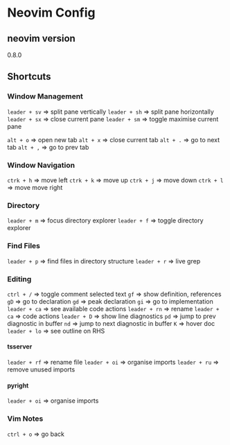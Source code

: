 # Neovim Config

## neovim version

0.8.0

## Shortcuts

### Window Management

`leader + sv` => split pane vertically
`leader + sh` => split pane horizontally
`leader + sx` => close current pane
`leader + sm` => toggle maximise current pane

`alt + o` => open new tab
`alt + x` => close current tab
`alt + .` => go to next tab
`alt + ,` => go to prev tab

### Window Navigation

`ctrk + h` => move left
`ctrk + k` => move up
`ctrk + j` => move down
`ctrk + l` => move move right

### Directory

`leader + m` => focus directory explorer
`leader + f` => toggle directory explorer

### Find Files

`leader + p` => find files in directory structure
`leader + r` => live grep

### Editing

`ctrl + /` => toggle comment selected text
`gf` => show definition, references
`gD` => go to declaration
`gd` => peak declaration
`gi` => go to implementation
`leader + ca` => see available code actions
`leader + rn` => rename
`leader + ca` => code actions
`leader + D` => show line diagnostics
`pd` => jump to prev diagnostic in buffer
`nd` => jump to next diagnostic in buffer
`K` => hover doc
`leader + lo` => see outline on RHS

#### tsserver

`leader + rf` => rename file
`leader + oi` => organise imports
`leader + ru` => remove unused imports

#### pyright

`leader + oi` => organise imports

### Vim Notes

`ctrl + o` => go back
